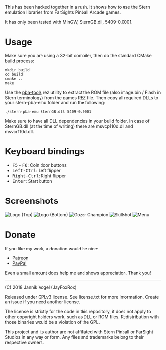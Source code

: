 This has been hacked together in a rush.
It shows how to use the Stern emulation libraries from FarSights Pinball Arcade games.

It has only been tested with MinGW, SternGB.dll, 5409-0.0001.

# Usage

Make sure you are using a 32-bit compiler, then do the standard CMake build process:

```
mkdir build
cd build
cmake ..
make
```

Use the [pba-tools](https://github.com/JayFoxRox/pba-tools) rez utility to extract the ROM file (also image.bin / Flash in Stern terminology) from the games REZ file.
Then copy all required DLLs to your stern-pba-emu folder and run the following:

```
./stern-pba-emu SternGB.dll 5409-0.0001
```

Make sure to have all DLL dependencies in your build folder. In case of SternGB.dll (at the time of writing) these are msvcp110d.dll and msvcr110d.dll.

# Keyboard bindings

* <kbd>F5</kbd> - <kbd>F6</kbd>: Coin door buttons
* <kbd>Left-Ctrl</kbd>: Left flipper
* <kbd>Right-Ctrl</kbd>: Right flipper
* <kbd>Enter</kbd>: Start button

# Screenshots

![Logo (Top)](https://i.imgur.com/Zp1Xv8I.png)
![Logo (Bottom)](https://i.imgur.com/FGLctcq.png)
![Gozer Champion](https://i.imgur.com/3MWy8g3.png)
![Skillshot](https://i.imgur.com/mO4MLgm.png)
![Menu](https://i.imgur.com/FxUnybF.png)

# Donate

If you like my work, a donation would be nice:

* [Patreon](https://www.patreon.com/jayfoxrox)
* [PayPal](https://www.paypal.com/cgi-bin/webscr?cmd=_donations&business=x1f3o3x7x%40googlemail%2ecom&lc=GB&item_name=Jannik%20Vogel%20%28JayFoxRox%29&no_note=0&currency_code=USD&bn=PP%2dDonationsBF%3abtn_donateCC_LG%2egif%3aNonHostedGuest)

Even a small amount does help me and shows appreciation. Thank you!

----

(C) 2018 Jannik Vogel (JayFoxRox)

Released under GPLv3 license.
See license.txt for more information.
Create an issue if you need another license.

The license is strictly for the code in this repository, it does not apply to other copyright holders work, such as DLL or ROM files.
Redistribution with those binaries would be a violation of the GPL.

This project and its author are not affiliated with Stern Pinball or FarSight Studios in any way or form.
Any files and trademarks belong to their respective owners.
